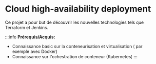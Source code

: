 # **Cloud high-availability deployment**

Ce projet a pour but de découvrir les nouvelles technologies tels que Terraform et Jenkins.

:::info 
**Prérequis/Acquis:**
- Connaissance basic sur la conteneurisation et virtualisation ( par exemple avec Docker) 
- Connaissance sur l'ochestration de conteneur (Kubernetes)
:::



